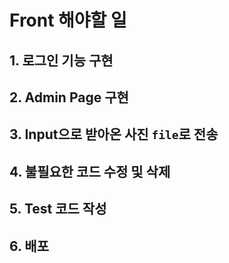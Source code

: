# Front 해야할 일
## 1. 로그인 기능 구현
## 2. Admin Page 구현
## 3. Input으로 받아온 사진 `file`로 전송
## 4. 불필요한 코드 수정 및 삭제
## 5. Test 코드 작성
## 6. 배포

